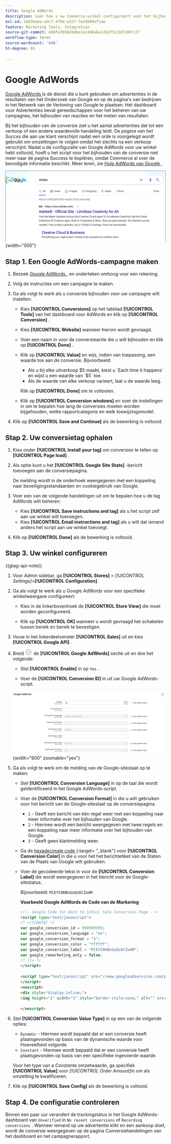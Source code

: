 ```yaml
---
title: Google AdWords
description: Leer hoe u uw Commerce-winkel configureert voor het bijhouden van Google AdWords-conversies om de advertentie te meten die tot een verkoop of andere waardevolle actie leidt.
exl-id: 3dd3beba-edcf-4f9e-a527-7ed3609ef1ae
feature: Marketing Tools, Integration
source-git-commit: eb0fe395020dbe2e2496aba13d2f5c2bf2d0fc27
workflow-type: tm+mt
source-wordcount: '648'
ht-degree: 0%

---
```


# Google AdWords

[ Google AdWords ][1] is de dienst die u kunt gebruiken om advertenties in de resultaten van het Onderzoek van Google en op de pagina&#39;s van bedrijven in het Netwerk van de Vertoning van Google te plaatsen. Het dashboard voor Advertenties bevat gereedschappen voor het beheren van uw campagnes, het bijhouden van reacties en het meten van resultaten.

Bij het bijhouden van de conversie ziet u het aantal advertenties dat tot een verkoop of een andere waardevolle handeling leidt. De _pagina van het Succes_ die aan uw klant verschijnt nadat een orde is voorgelegd wordt gebruikt om omzettingen te volgen omdat het slechts na een verkoop verschijnt. Nadat u de configuratie van Google AdWords voor uw winkel hebt voltooid, hoeft u het script voor het bijhouden van de conversie niet meer naar de pagina Success te kopiëren, omdat Commerce al over de benodigde informatie beschikt. Meer leren, zie [ Hulp AdWords van Google ][2].

![ Adobe en in de Resultaten van het Onderzoek van Google ](./assets/google-adwords-adobe-ad.png){width="500"}

## Stap 1. Een Google AdWords-campagne maken

1. Bezoek [ Google AdWords ][3], en onderteken omhoog voor een rekening.

1. Volg de instructies om een campagne te maken.

1. Ga als volgt te werk als u conversie bijhouden voor uw campagne wilt instellen:

   - Kies **[!UICONTROL Conversions]** op het tabblad **[!UICONTROL Tools]** van het dashboard voor AdWords en klik op **[!UICONTROL Conversion]** .

   - Kies **[!UICONTROL Website]** wanneer hierom wordt gevraagd.

   - Voer een naam in voor de conversieactie die u wilt bijhouden en klik op **[!UICONTROL Done]** .

   - Klik op **[!UICONTROL Value]** en wijs, indien van toepassing, een waarde toe aan de conversie. Bijvoorbeeld:

      - Als u bij elke uitverkoop $5 maakt, kiest u `Each time it happens` en wijst u een waarde van `$5` toe.
      - Als de waarde van elke verkoop varieert, laat u de waarde leeg.

     Klik op **[!UICONTROL Done]** om te voltooien.

   - Klik op **[!UICONTROL Conversion windows]** en voer de instellingen in om te bepalen hoe lang de conversies moeten worden bijgehouden, welke rapportcategorie en welk toewijzingsmodel.

1. Klik op **[!UICONTROL Save and Continue]** als de bewerking is voltooid.

## Stap 2. Uw conversietag ophalen

1. Kies onder **[!UICONTROL Install your tag]** om conversies te tellen op **[!UICONTROL Page load]** .

1. Als optie kunt u het **[!UICONTROL Google Site Stats]** -bericht toevoegen aan de conversiepagina.

   De melding wordt in de onderhoek weergegeven met een koppeling naar beveiligingsstandaarden en cookiegebruik van Google.

1. Voer een van de volgende handelingen uit om te bepalen hoe u de tag AdWords wilt beheren:

   - Kies **[!UICONTROL Save instructions and tag]** als u het script zelf aan uw winkel wilt toevoegen.
   - Kies **[!UICONTROL Email instructions and tag]** als u wilt dat iemand anders het script aan uw winkel toevoegt.

1. Klik op **[!UICONTROL Done]** als de bewerking is voltooid.

## Stap 3. Uw winkel configureren

{{gtag-api-note}}

1. Voor _Admin_ sidebar, ga **[!UICONTROL Stores]** > _[!UICONTROL Settings]_>**[!UICONTROL Configuration]**.

1. Ga als volgt te werk als u Google AdWords voor een specifieke winkelweergave configureert:

   - Kies in de linkerbovenhoek de **[!UICONTROL Store View]** die moet worden geconfigureerd.

   - Klik op **[!UICONTROL OK]** wanneer u wordt gevraagd het schakelen tussen bereik en bereik te bevestigen.

1. Vouw in het linkerdeelvenster **[!UICONTROL Sales]** uit en kies **[!UICONTROL Google API]** .

1. Breid ![ selecteur van de Uitbreiding ](../assets/icon-display-expand.png) de **[!UICONTROL Google AdWords]** sectie uit en doe het volgende:

   - Stel **[!UICONTROL Enable]** in op `Yes` .

   - Voer de **[!UICONTROL Conversion ID]** in uit uw Google AdWords-script.

   ![ de configuratie van de Verkoop - de Advertentie API van Google ](../configuration-reference/sales/assets/google-api-google-adwords.png){width="600" zoomable="yes"}

1. Ga als volgt te werk om de melding van de Google-sitestaat op te maken:

   - Stel **[!UICONTROL Conversion Language]** in op de taal die wordt geïdentificeerd in het Google AdWords-script.

   - Voer de **[!UICONTROL Conversion Format]** in die u wilt gebruiken voor het bericht van de Google-sitestaat op de conversiepagina.

      - `1` - Geeft een bericht van één regel weer met een koppeling naar meer informatie over het bijhouden van Google.
      - `2` - Hiermee wordt een bericht weergegeven met twee regels en een koppeling naar meer informatie over het bijhouden van Google.
      - `3` - Geeft geen klantmelding weer.

   - Ga de [ hexadecimale code ][4] {:target= &quot;_blank&quot;} voor **[!UICONTROL Conversion Color]** in die u voor het het berichtetiket van de Staten van de Plaats van Google wilt gebruiken.

   - Voer de gecodeerde tekst in voor de **[!UICONTROL Conversion Label]** die wordt weergegeven in het bericht voor de Google-sitestatus.

     Bijvoorbeeld: `MlEYCOKBnGoQz6CZoAM`

     **Voorbeeld Google AdWords de Code van de Markering**

     ```html
     <!-- Google Code for Back to School Sale Conversion Page -->
     <script type="text/javascript">
     /* <![CDATA[ */
     var google_conversion_id = 999999999;
     var google_conversion_language = "en";
     var google_conversion_format = "3";
     var google_conversion_color = "ffffff";
     var google_conversion_label = "MlEYCOKBnGoQz6CZoAM";
     var google_remarketing_only = false;
     /* ]]> */
     </script>
     
     <script type="text/javascript" src="//www.googleadservices.com/pagead/conversion.js">
     </script>
     <noscript>
     <div style="display:inline;">
     <img height="1" width="1" style="border-style:none;" alt="" src="//www.googleadservices.com/pagead/conversion/872829007/?label=MlEYCOKBnGoQz6CZoAM&amp;guid=ON&amp;script=0"/>
     
     </noscript>
     ```

1. Stel **[!UICONTROL Conversion Value Type]** in op een van de volgende opties:

   - `Dynamic` - Hiermee wordt bepaald dat er een conversie heeft plaatsgevonden op basis van de dynamische waarde voor Hoeveelheid volgorde.
   - `Constant` - Hiermee wordt bepaald dat er een conversie heeft plaatsgevonden op basis van een specifieke ingevoerde waarde.

   Voor het type van a _Constante_ omzetwaarde, ga specifiek **[!UICONTROL Value]** voor _[!UICONTROL Order Amount]_&#x200B;in om als omzetting te kwalificeren.

1. Klik op **[!UICONTROL Save Config]** als de bewerking is voltooid.

## Stap 4. De configuratie controleren

Binnen een paar uur verandert de trackingstatus in het Google AdWords-dashboard van `Unverified` in `No recent conversions` of `Recording conversions` . Wanneer iemand op uw advertentie klikt en een aankoop doet, wordt de conversie weergegeven op de pagina Conversiehandelingen van het dashboard en het campagnerapport.

[1]: https://www.google.com/adwords/
[2]: https://support.google.com/adwords/answer/6095821
[3]: https://ads.google.com/
[4]: https://www.w3schools.com/colors/colors_picker.asp
